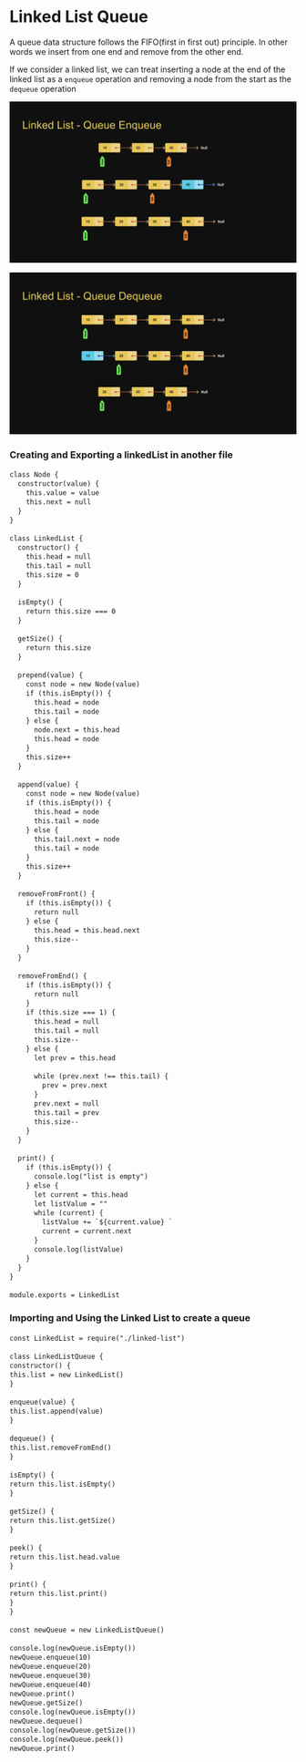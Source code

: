 # Linked List Queue

A queue data structure follows the FIFO(first in first out) principle. In other words we insert from one end and remove from the other end.

If we consider a linked list, we can treat inserting a node at the end of the linked list as a `enqueue` operation and removing a node from the start as the `dequeue` operation

![linked list queue](/images/linked_list_queue_1.png)

![linked list queue](/images/linked_list_queue_2.png)

### Creating and Exporting a linkedList in another file

```
class Node {
  constructor(value) {
    this.value = value
    this.next = null
  }
}

class LinkedList {
  constructor() {
    this.head = null
    this.tail = null
    this.size = 0
  }

  isEmpty() {
    return this.size === 0
  }

  getSize() {
    return this.size
  }

  prepend(value) {
    const node = new Node(value)
    if (this.isEmpty()) {
      this.head = node
      this.tail = node
    } else {
      node.next = this.head
      this.head = node
    }
    this.size++
  }

  append(value) {
    const node = new Node(value)
    if (this.isEmpty()) {
      this.head = node
      this.tail = node
    } else {
      this.tail.next = node
      this.tail = node
    }
    this.size++
  }

  removeFromFront() {
    if (this.isEmpty()) {
      return null
    } else {
      this.head = this.head.next
      this.size--
    }
  }

  removeFromEnd() {
    if (this.isEmpty()) {
      return null
    }
    if (this.size === 1) {
      this.head = null
      this.tail = null
      this.size--
    } else {
      let prev = this.head

      while (prev.next !== this.tail) {
        prev = prev.next
      }
      prev.next = null
      this.tail = prev
      this.size--
    }
  }

  print() {
    if (this.isEmpty()) {
      console.log("list is empty")
    } else {
      let current = this.head
      let listValue = ""
      while (current) {
        listValue += `${current.value} `
        current = current.next
      }
      console.log(listValue)
    }
  }
}

module.exports = LinkedList

```

### Importing and Using the Linked List to create a queue

```
const LinkedList = require("./linked-list")

class LinkedListQueue {
constructor() {
this.list = new LinkedList()
}

enqueue(value) {
this.list.append(value)
}

dequeue() {
this.list.removeFromEnd()
}

isEmpty() {
return this.list.isEmpty()
}

getSize() {
return this.list.getSize()
}

peek() {
return this.list.head.value
}

print() {
return this.list.print()
}
}

const newQueue = new LinkedListQueue()

console.log(newQueue.isEmpty())
newQueue.enqueue(10)
newQueue.enqueue(20)
newQueue.enqueue(30)
newQueue.enqueue(40)
newQueue.print()
newQueue.getSize()
console.log(newQueue.isEmpty())
newQueue.dequeue()
console.log(newQueue.getSize())
console.log(newQueue.peek())
newQueue.print()

```
